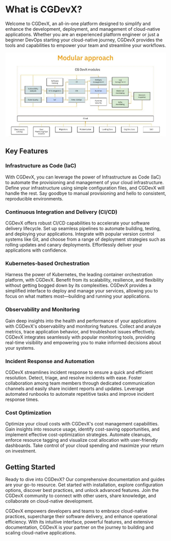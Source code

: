 # What is CGDevX?

Welcome to CGDevX, an all-in-one platform designed to simplify and enhance the development, deployment, and management of cloud-native applications. Whether you are an experienced platform engineer or just a beginner DevOps starting your cloud-native journey, CGDevX provides the tools and capabilities to empower your team and streamline your workflows.

![Screenshot](img/modular_approach.jpg)

## Key Features

### Infrastructure as Code (IaC)

With CGDevX, you can leverage the power of Infrastructure as Code (IaC) to automate the provisioning and management of your cloud infrastructure. Define your infrastructure using simple configuration files, and CGDevX will handle the rest. Say goodbye to manual provisioning and hello to consistent, reproducible environments.

### Continuous Integration and Delivery (CI/CD)

CGDevX offers robust CI/CD capabilities to accelerate your software delivery lifecycle. Set up seamless pipelines to automate building, testing, and deploying your applications. Integrate with popular version control systems like Git, and choose from a range of deployment strategies such as rolling updates and canary deployments. Effortlessly deliver your applications with confidence.

### Kubernetes-based Orchestration

Harness the power of Kubernetes, the leading container orchestration platform, with CGDevX. Benefit from its scalability, resilience, and flexibility without getting bogged down by its complexities. CGDevX provides a simplified interface to deploy and manage your services, allowing you to focus on what matters most—building and running your applications.

### Observability and Monitoring

Gain deep insights into the health and performance of your applications with CGDevX's observability and monitoring features. Collect and analyze metrics, trace application behavior, and troubleshoot issues effectively. CGDevX integrates seamlessly with popular monitoring tools, providing real-time visibility and empowering you to make informed decisions about your systems.

### Incident Response and Automation

CGDevX streamlines incident response to ensure a quick and efficient resolution. Detect, triage, and resolve incidents with ease. Foster collaboration among team members through dedicated communication channels and easily share incident reports and updates. Leverage automated runbooks to automate repetitive tasks and improve incident response times.

### Cost Optimization

Optimize your cloud costs with CGDevX's cost management capabilities. Gain insights into resource usage, identify cost-saving opportunities, and implement effective cost-optimization strategies. Automate cleanups, enforce resource tagging and visualize cost allocation with user-friendly dashboards. Take control of your cloud spending and maximize your return on investment.

## Getting Started

Ready to dive into CGDevX? Our comprehensive documentation and guides are your go-to resource. Get started with installation, explore configuration options, discover best practices, and unlock advanced features. Join the CGDevX community to connect with other users, share knowledge, and collaborate on cloud-native development.

CGDevX empowers developers and teams to embrace cloud-native practices, supercharge their software delivery, and enhance operational efficiency. With its intuitive interface, powerful features, and extensive documentation, CGDevX is your partner on the journey to building and scaling cloud-native applications.

